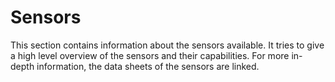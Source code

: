 # Sensors

This section contains information about the sensors available. It tries to give a high level overview of the sensors and their capabilities.
For more in-depth information, the data sheets of the sensors are linked.